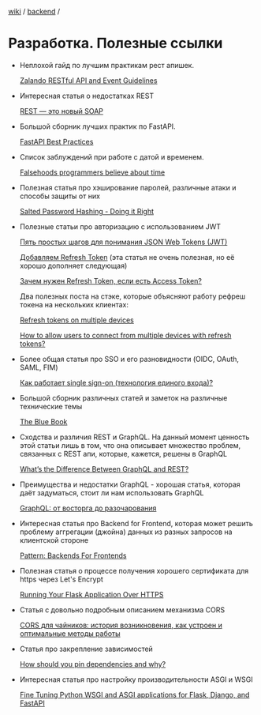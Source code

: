 [wiki](../../README.md) / [backend](index.md) /


# Разработка. Полезные ссылки

- Неплохой гайд по лучшим практикам рест апишек.

  [Zalando RESTful API and Event Guidelines](https://opensource.zalando.com/restful-api-guidelines/index.html#_zalando_restful_api_and_event_guidelines)

- Интересная статья о недостатках REST

  [REST — это новый SOAP](https://habr.com/ru/companies/vk/articles/345184/)

- Большой сборник лучших практик по FastAPI.

  [FastAPI Best Practices](https://github.com/zhanymkanov/fastapi-best-practices)

- Список заблуждений при работе с датой и временем.

  [Falsehoods programmers believe about time](https://gist.github.com/timvisee/fcda9bbdff88d45cc9061606b4b923ca)

- Полезная статья про хэширование паролей, различные атаки и способы защиты от них

  [Salted Password Hashing - Doing it Right](https://crackstation.net/hashing-security.htm)

- Полезные статьи про авторизацию с использованием JWT

  [Пять простых шагов для понимания JSON Web Tokens (JWT)](https://habr.com/ru/articles/340146/)

  [Добавляем Refresh Token](https://habr.com/ru/articles/466929/) (эта статья не очень полезная, но её хорошо дополняет следующая)

  [Зачем нужен Refresh Token, если есть Access Token?](https://habr.com/ru/companies/Voximplant/articles/323160/)

  Два полезных поста на стэке, которые объясняют работу рефреш токена на нескольких клиентах:

  [Refresh tokens on multiple devices](https://stackoverflow.com/questions/64903200/refresh-tokens-on-multiple-devices)

  [How to allow users to connect from multiple devices with refresh tokens?](https://security.stackexchange.com/questions/167145/how-to-allow-users-to-connect-from-multiple-devices-with-refresh-tokens)

- Более общая статья про SSO и его разновидности (OIDC, OAuth, SAML, FIM)

  [Как работает single sign-on (технология единого входа)?](https://habr.com/ru/companies/nixys/articles/563244/)

- Большой сборник различных статей и заметок на различные технические темы

   [The Blue Book](https://lyz-code.github.io/blue-book/)

- Сходства и различия REST и GraphQL. На данный момент ценность этой статьи лишь в том, что она описывает множество проблем, связанных с REST апи, которые, кажется, решены в GraphQL

  [What’s the Difference Between GraphQL and REST?](https://aws.amazon.com/compare/the-difference-between-graphql-and-rest/)

- Преимущества и недостатки GraphQL - хорошая статья, которая даёт задуматься, стоит ли нам использовать GraphQL

  [GraphQL: от восторга до разочарования](https://habr.com/ru/articles/728476/)

- Интересная статья про Backend for Frontend, которая может решить проблему аггрегации (джойна) данных из разных запросов на клиентской стороне

  [Pattern: Backends For Frontends](https://samnewman.io/patterns/architectural/bff/)

- Полезная статья о процессе получения хорошего сертификата для https через Let's Encrypt

  [Running Your Flask Application Over HTTPS](https://blog.miguelgrinberg.com/post/running-your-flask-application-over-https)

- Статья с довольно подробным описанием механизма CORS

  [CORS для чайников: история возникновения, как устроен и оптимальные методы работы](https://habr.com/ru/companies/macloud/articles/553826/)

- Статья про закрепление зависимостей

  [How should you pin dependencies and why?](https://the-guild.dev/blog/how-should-you-pin-dependencies-and-why)

- Интересная статья про настройку производительности ASGI и WSGI

  [Fine Tuning Python WSGI and ASGI applications for Flask, Django, and FastAPI](https://tonybaloney.github.io/posts/fine-tuning-wsgi-and-asgi-applications.html)
